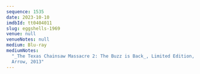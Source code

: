 ```yaml
---
sequence: 1535
date: 2023-10-10
imdbId: tt0404011
slug: eggshells-1969
venue: null
venueNotes: null
medium: Blu-ray
mediumNotes:
  "_The Texas Chainsaw Massacre 2: The Buzz is Back_, Limited Edition,
  Arrow, 2013"
---
```

